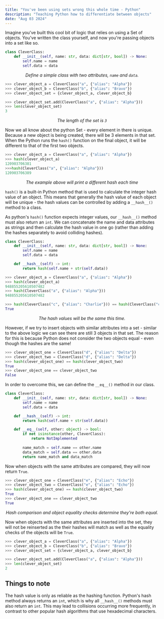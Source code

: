 ```yaml
---
title: "You've been using sets wrong this whole time - Python"
description: "Teaching Python how to differentiate between objects"
date: "Aug 03 2024"
---
```

Imagine you've built this cool bit of logic that relies on using a Set of objects. You've written the class yourself, and now you're passing objects into a set like so.

```python
class CleverClass:
    def __init__(self, name: str, data: dict[str, bool]) -> None:
        self.name = name
        self.data = data

```
<center><i>Define a simple class with two attributes, <code>name</code> and <code>data</code>.</i></center>

```python
>>> clever_object_a = CleverClass("a", {"alias": "Alpha"})
>>> clever_object_b = CleverClass("b", {"alias": "Bravo"})
>>> clever_object_set = {clever_object_a, clever_object_b}

>>> clever_object_set.add(CleverClass("a", {"alias": "Alpha"}))
>>> len(clever_object_set)
3
```
<center><i>The length of the set is <code>3</code></i></center>

Now we all know about the python Set - every element in there is unique. Because a new object is being created, there will be 3 elements in that set. When the Python runs the `hash()` function on the final object, it will be different to that of the first two objects.

```python
>>> clever_object_a = CleverClass("a", {"alias": "Alpha"})
>>> hash(clever_object_a)
120903706381
>>>hash(CleverClass("a", {"alias": "Alpha"}))
120903706389
```
<center><i>The example above will print a different hash each time</i></center>

`hash()` is a built-in Python method that is used to calculate the integer hash value of an object. This means that generally the hash value of each object will be unique - the hash values can be controlled by adding a  `__hash__()` method to a class.

As python's `hash()` function expects integer values, our `__hash__()` method must also return an `int`. We can concatenate the name and data attributes as strings and then calculate the hash value in one go (rather than adding the hashes separately to avoid colliding hashes).

```python
class CleverClass:
    def __init__(self, name: str, data: dict[str, bool]) -> None:
        self.name = name
        self.data = data

	def __hash__(self) -> int:
		return hash(self.name + str(self.data))
```

```python
>>> clever_object_a = CleverClass("a", {"alias": "Alpha"})
>>> hash(clever_object_a)
948855205610507482
>>> hash(CleverClass("a", {"alias": "Alpha"}))
948855205610507482

>>> hash(CleverClass("c", {"alias": "Charlie"})) == hash(CleverClass("c", {"alias": "Charlie"}))
True
```
<center><i>The hash values will be the same this time.</i></center>

However, if we try to insert objects with similar attributes into a set - similar to the above logic  we can see there are still 3 objects in that set. The reason for this is because Python does not consider the two objects equal - even though the hashes are the same!

```python
>>> clever_object_one = CleverClass("d", {"alias": "Delta"})
>>> clever_object_two = CleverClass("d", {"alias": "Delta"})
>>> hash(clever_object_one) == hash(clever_object_two)
True
>>> clever_object_one == clever_object_two
False
```

In order to overcome this, we can define the `__eq__()` method in our class. 

```python
class CleverClass:
    def __init__(self, name: str, data: dict[str, bool]) -> None:
        self.name = name
        self.data = data

	def __hash__(self) -> int:
		return hash(self.name + str(self.data))

	def __eq__(self, other: object) -> bool:
		if not isinstance(other, CleverClass):
			return NotImplemented
		
		name_match = self.name == other.name
		data_match = self.data == other.data
		return name_match and data_match
```

Now when objects with the same attributes are compared, they will now return `True`.

```python
>>> clever_object_one = CleverClass("e", {"alias": "Echo"})
>>> clever_object_two = CleverClass("e", {"alias": "Echo"})
>>> hash(clever_object_one) == hash(clever_object_two)
True
>>> clever_object_one == clever_object_two
True
```
<center><i>Hash comparison and object equality checks determine they're both equal. </i></center>

Now when objects with the same attributes are inserted into the set, they will not be reinserted as the their hashes will match as well as the equality checks of the objects will be `True`.

```python
>>> clever_object_a = CleverClass("a", {"alias": "Alpha"})
>>> clever_object_b = CleverClass("b", {"alias": "Bravo"})
>>> clever_object_set = {clever_object_a, clever_object_b}

>>> clever_object_set.add(CleverClass("a", {"alias": "Alpha"}))
>>> len(clever_object_set)
2
```

## Things to note

The hash value is only as reliable as the hashing function. Python's hash method always returns an `int`, which is why all `__hash__()` methods must also return an `int`. This may lead to collisions occurring more frequently, in contrast to other popular hash algorithms that use hexadecimal characters.
